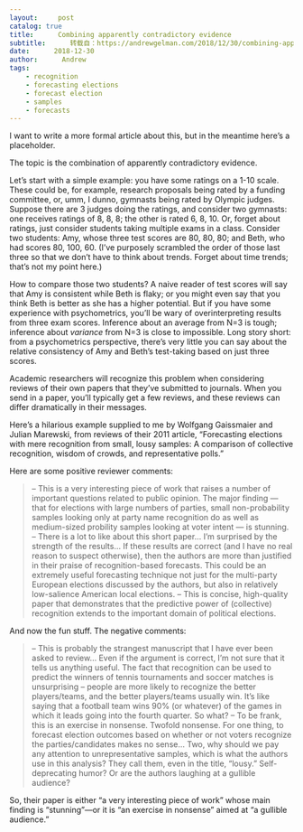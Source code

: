 ```yaml
---
layout:     post
catalog: true
title:      Combining apparently contradictory evidence
subtitle:      转载自：https://andrewgelman.com/2018/12/30/combining-apparently-contradictory-evidence/
date:      2018-12-30
author:      Andrew
tags:
    - recognition
    - forecasting elections
    - forecast election
    - samples
    - forecasts
---
```





I want to write a more formal article about this, but in the meantime here’s a placeholder.

The topic is the combination of apparently contradictory evidence.

Let’s start with a simple example: you have some ratings on a 1-10 scale. These could be, for example, research proposals being rated by a funding committee, or, umm, I dunno, gymnasts being rated by Olympic judges. Suppose there are 3 judges doing the ratings, and consider two gymnasts: one receives ratings of 8, 8, 8; the other is rated 6, 8, 10. Or, forget about ratings, just consider students taking multiple exams in a class. Consider two students: Amy, whose three test scores are 80, 80, 80; and Beth, who had scores 80, 100, 60. (I’ve purposely scrambled the order of those last three so that we don’t have to think about trends. Forget about time trends; that’s not my point here.)

How to compare those two students? A naive reader of test scores will say that Amy is consistent while Beth is flaky; or you might even say that you think Beth is better as she has a higher potential. But if you have some experience with psychometrics, you’ll be wary of overinterpreting results from three exam scores. Inference about an average from N=3 is tough; inference about *variance* from N=3 is close to impossible. Long story short: from a psychometrics perspective, there’s very little you can say about the relative consistency of Amy and Beth’s test-taking based on just three scores.

Academic researchers will recognize this problem when considering reviews of their own papers that they’ve submitted to journals. When you send in a paper, you’ll typically get a few reviews, and these reviews can differ dramatically in their messages.

Here’s a hilarious example supplied to me by Wolfgang Gaissmaier and Julian Marewski, from reviews of their 2011 article, “Forecasting elections with mere recognition from small, lousy samples: A comparison of collective recognition, wisdom of crowds, and representative polls.”

Here are some positive reviewer comments:

> – This is a very interesting piece of work that raises a number of important questions related to public opinion. The major finding — that for elections with large numbers of parties, small non-probability samples looking only at party name recognition do as well as medium-sized probility samples looking at voter intent — is stunning.
– There is a lot to like about this short paper… I’m surprised by the strength of the results… If these results are correct (and I have no real reason to suspect otherwise), then the authors are more than justified in their praise of recognition-based forecasts. This could be an extremely useful forecasting technique not just for the multi-party European elections discussed by the authors, but also in relatively low-salience American local elections.
– This is concise, high-quality paper that demonstrates that the predictive power of (collective) recognition extends to the important domain of political elections.

And now the fun stuff. The negative comments:

> – This is probably the strangest manuscript that I have ever been asked to review… Even if the argument is correct, I’m not sure that it tells us anything useful. The fact that recognition can be used to predict the winners of tennis tournaments and soccer matches is unsurprising – people are more likely to recognize the better players/teams, and the better players/teams usually win. It’s like saying that a football team wins 90% (or whatever) of the games in which it leads going into the fourth quarter. So what?
– To be frank, this is an exercise in nonsense. Twofold nonsense. For one thing, to forecast election outcomes based on whether or not voters recognize the parties/candidates makes no sense… Two, why should we pay any attention to unrepresentative samples, which is what the authors use in this analysis? They call them, even in the title, “lousy.” Self-deprecating humor? Or are the authors laughing at a gullible audience?

So, their paper is either “a very interesting piece of work” whose main finding is “stunning”—or it is “an exercise in nonsense” aimed at “a gullible audience.”



